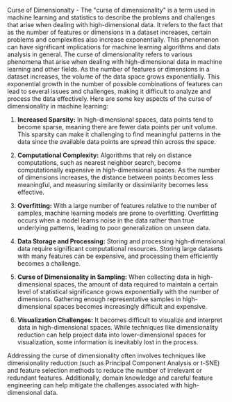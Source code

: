 Curse of Dimensionalty - 
The "curse of dimensionality" is a term used in machine learning and statistics to describe the problems and challenges that arise when dealing with high-dimensional data. It refers to the fact that as the number of features or dimensions in a dataset increases, certain problems and complexities also increase exponentially. This phenomenon can have significant implications for machine learning algorithms and data analysis in general. The curse of dimensionality refers to various phenomena that arise when dealing with high-dimensional data in machine learning and other fields. As the number of features or dimensions in a dataset increases, the volume of the data space grows exponentially. This exponential growth in the number of possible combinations of features can lead to several issues and challenges, making it difficult to analyze and process the data effectively. Here are some key aspects of the curse of dimensionality in machine learning:

1. **Increased Sparsity:** In high-dimensional spaces, data points tend to become sparse, meaning there are fewer data points per unit volume. This sparsity can make it challenging to find meaningful patterns in the data since the available data points are spread thin across the space.

2. **Computational Complexity:** Algorithms that rely on distance computations, such as nearest neighbor search, become computationally expensive in high-dimensional spaces. As the number of dimensions increases, the distance between points becomes less meaningful, and measuring similarity or dissimilarity becomes less effective.

3. **Overfitting:** With a large number of features relative to the number of samples, machine learning models are prone to overfitting. Overfitting occurs when a model learns noise in the data rather than true underlying patterns, leading to poor generalization on unseen data.

4. **Data Storage and Processing:** Storing and processing high-dimensional data require significant computational resources. Storing large datasets with many features can be expensive, and processing them efficiently becomes a challenge.

5. **Curse of Dimensionality in Sampling:** When collecting data in high-dimensional spaces, the amount of data required to maintain a certain level of statistical significance grows exponentially with the number of dimensions. Gathering enough representative samples in high-dimensional spaces becomes increasingly difficult and expensive.

6. **Visualization Challenges:** It becomes difficult to visualize and interpret data in high-dimensional spaces. While techniques like dimensionality reduction can help project data into lower-dimensional spaces for visualization, some information is inevitably lost in the process.

Addressing the curse of dimensionality often involves techniques like dimensionality reduction (such as Principal Component Analysis or t-SNE) and feature selection methods to reduce the number of irrelevant or redundant features. Additionally, domain knowledge and careful feature engineering can help mitigate the challenges associated with high-dimensional data.
